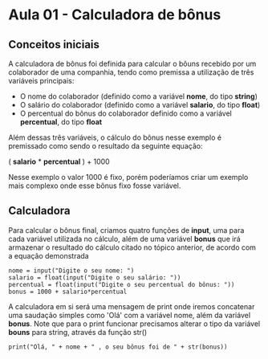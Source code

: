 # Aula 01 - Calculadora de bônus
## Conceitos iniciais

A calculadora de bônus foi definida para calcular o bôuns recebido por um colaborador de uma companhia, tendo como premissa a utilização de três variáveis principais:

- O nome do colaborador (definido como a variável **nome**, do tipo **string**)
- O salário do colaborador (definido como a variável **salario**, do tipo **float**)
- O percentual do bônus do colaborador definido como a variável **percentual**, do tipo **float**

Além dessas três variáveis, o cálculo do bônus nesse exemplo é premissado como sendo o resultado da seguinte equação:

( **salario** * **percentual** )  + 1000

Nesse exemplo o valor 1000 é fixo, porém poderíamos criar um exemplo mais complexo onde esse bônus fixo fosse variável.

## Calculadora

Para calcular o bônus final, criamos quatro funções de **input**, uma para cada variável utilizada no cálculo, além de uma variável **bonus** que irá armazenar o resultado do cálculo citado no tópico anterior, de acordo com a equação demonstrada

```
nome = input("Digite o seu nome: ")
salario = float(input("Digite o seu salário: "))
percentual = float(input("Digite o seu percentual do bônus: "))
bonus = 1000 + salario*percentual
```

A calculadora em si será uma mensagem de print onde iremos concatenar uma saudação simples como 'Olá' com a variável nome, além da variável **bonus**. Note que para o print funcionar precisamos alterar o tipo da variável **bouns** para string, através da função str()

```
print("Olá, " + nome + " , o seu bônus foi de " + str(bonus))
```
